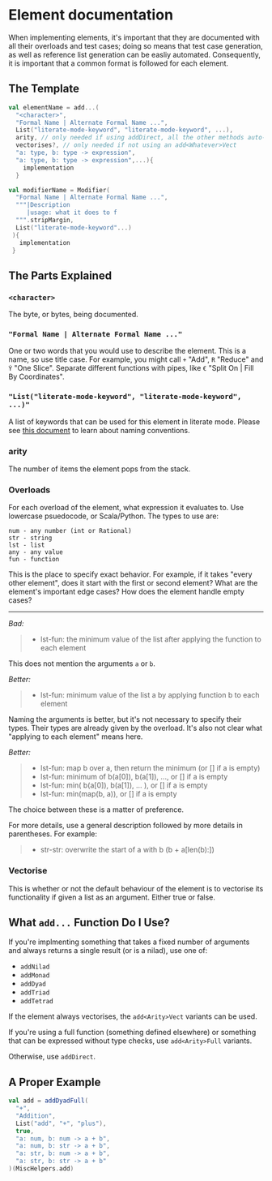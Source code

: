 # Element documentation

When implementing elements, it's important that they are documented with
all their overloads and test cases; doing so means that test case
generation, as well as reference list generation can be easliy automated.
Consequently, it is important that a common format is followed for each
element.

## The Template

```scala
val elementName = add...(
  "<character>",
  "Formal Name | Alternate Formal Name ...",
  List("literate-mode-keyword", "literate-mode-keyword", ...),
  arity, // only needed if using addDirect, all the other methods auto-fill this parameter
  vectorises?, // only needed if not using an add<Whatever>Vect
  "a: type, b: type -> expression",
  "a: type, b: type -> expression",...){
    implementation
  }
```

```scala
val modifierName = Modifier(
  "Formal Name | Alternate Formal Name ...",
  """|Description
     |usage: what it does to f
  """.stripMargin,
  List("literate-mode-keyword"...)
 ){
   implementation
 }
```

## The Parts Explained

### `<character>`

The byte, or bytes, being documented.

### `"Formal Name | Alternate Formal Name ..."`

One or two words that you would use to describe the element.
This is a name, so use title case.
For example, you might call `+` "Add", `R` "Reduce" and `Ẏ` "One Slice".
Separate different functions with pipes, like `€` "Split On | Fill By Coordinates".

### `"List("literate-mode-keyword", "literate-mode-keyword", ...)"`

A list of keywords that can be used for this element in literate mode. Please see [this document](literate-mode-naming.md) to learn about naming conventions.

### arity

The number of items the element pops from the stack.

### Overloads

For each overload of the element, what expression it evaluates to.
Use lowercase psuedocode, or Scala/Python.
The types to use are:

```
num - any number (int or Rational)
str - string
lst - list
any - any value
fun - function
```

This is the place to specify exact behavior.
For example, if it takes "every other element", does it start with the first
or second element?
What are the element's important edge cases?
How does the element handle empty cases?

---

*Bad:*

> - lst-fun: the minimum value of the list after applying the function to
> each element

This does not mention the arguments `a` or `b`.

*Better:*

> - lst-fun: minimum value of the list a by applying function b to each element

Naming the arguments is better, but it's not necessary to specify their types.
Their types are already given by the overload.
It's also not clear what "applying to each element" means here.

*Better:*

> - lst-fun: map b over a, then return the minimum (or [] if a is empty)
> - lst-fun: minimum of b(a[0]), b(a[1]), ..., or [] if a is empty
> - lst-fun: min( b(a[0]), b(a[1]), ... ), or [] if a is empty
> - lst-fun: min(map(b, a)), or [] if a is empty

The choice between these is a matter of preference.

For more details, use a general description followed by more details in parentheses.
For example:

> - str-str: overwrite the start of a with b (b + a[len(b):])

### Vectorise

This is whether or not the default behaviour of the element is to
vectorise its functionality if given a list as an argument. Either true
or false.

## What `add...` Function Do I Use?

If you're implmenting something that takes a fixed number of arguments and always returns a single result (or is a nilad), use one of:

- `addNilad`
- `addMonad`
- `addDyad`
- `addTriad`
- `addTetrad`

If the element always vectorises, the `add<Arity>Vect` variants can be used.

If you're using a full function (something defined elsewhere) or something that can be expressed without type checks, use `add<Arity>Full` variants.

Otherwise, use `addDirect`.

## A Proper Example

```scala
val add = addDyadFull(
  "+",
  "Addition",
  List("add", "+", "plus"),
  true,
  "a: num, b: num -> a + b",
  "a: num, b: str -> a + b",
  "a: str, b: num -> a + b",
  "a: str, b: str -> a + b"
)(MiscHelpers.add)
```
